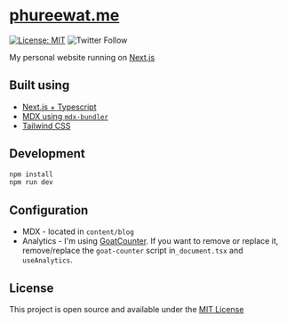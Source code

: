 # [phureewat.me](https://phureewat.me)

[![License: MIT](https://img.shields.io/badge/License-MIT-blue.svg)](https://opensource.org/licenses/MIT)
![Twitter Follow](https://img.shields.io/twitter/follow/phureewat29?style=social)

My personal website running on [Next.js](https://nextjs.org/)

## Built using

- [Next.js + Typescript](https://nextjs.org/)
- [MDX using `mdx-bundler`](https://github.com/kentcdodds/mdx-bundler/)
- [Tailwind CSS](https://tailwindcss.com/)

## Development

```bash
npm install
npm run dev
```

## Configuration

- MDX - located in `content/blog`
- Analytics - I'm using [GoatCounter](https://www.goatcounter.com/). If you want to remove or replace it, remove/replace the `goat-counter` script in`_document.tsx` and `useAnalytics`.

## License

This project is open source and available under the [MIT License](LICENSE)
